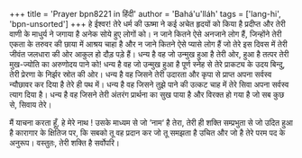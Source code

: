 +++
title = 'Prayer bpn8221 in हिंदी'
author = 'Bahá'u'lláh'
tags = ['lang-hi', 'bpn-unsorted']
+++
हे ईश्वर! तेरे धर्म की ऊष्मा ने कई अचेत हृदयों को किया है प्रदीप्त और तेरी वाणी के माधुर्य ने जगाया है अनेक सोये हुए लोगों को। न जाने कितने ऐसे अनजाने लोग हैं, जिन्होंने तेरी एकता के तरुवर की छाया में आश्रय चाहा है और न जाने कितने ऐसे प्यासे लोग हैं जो तेरे इस दिवस में तेरी जीवंत जलधारा की ओर आकुल हो दौड़ पड़े हैं।
धन्य है वह जो उन्मुख हुआ है तेरी ओर, हुआ है तत्पर तेरी मुख-ज्योति का अरुणोदय पाने को! धन्य है वह जो उन्मुख हुआ है पूर्ण स्नेह से तेरे प्राकट्य के उदय बिन्दु, तेरी प्रेरणा के निर्झर स्रोत की ओर। धन्य है वह जिसने तेरी उदारता और कृपा से प्राप्त अपना सर्वस्व न्यौछावर कर दिया है तेरे ही पथ में। धन्य है वह जिसने तुझे पाने की उत्कट चाह में तेरे सिवा अपना सर्वस्व त्याग दिया है। धन्य है वह जिसने तेरी अंतरंग प्रार्थना का सुख पाया है और विरक्त हो गया है जो सब कुछ से, सिवाय तेरे।

मैं याचना करता हूँ, हे मेरे नाथ ! उसके माध्यम से जो ’नाम‘ है तेरा, तेरी ही शक्ति सम्प्रभुता से जो उदित हुआ है कारागार के क्षितिज पर, कि सबको तू वह प्रदान कर जो तू समझता है उचित और जो है तेरे परम पद के अनुरूप। वस्तुतः, तेरी शक्ति है सर्वोपरि।
